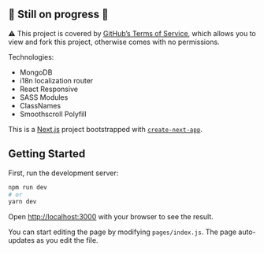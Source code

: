 ## 🚧 Still on progress 🚧

⚠️ This project is covered by [GitHub’s Terms of Service](https://docs.github.com/en/free-pro-team@latest/github/site-policy/github-terms-of-service#3-ownership-of-content-right-to-post-and-license-grants), which allows you to view and fork this project, otherwise comes with no permissions.

Technologies:
- MongoDB
- i18n localization router
- React Responsive
- SASS Modules
- ClassNames
- Smoothscroll Polyfill

This is a [Next.js](https://nextjs.org/) project bootstrapped with [`create-next-app`](https://github.com/vercel/next.js/tree/canary/packages/create-next-app).

## Getting Started

First, run the development server:

```bash
npm run dev
# or
yarn dev
```

Open [http://localhost:3000](http://localhost:3000) with your browser to see the result.

You can start editing the page by modifying `pages/index.js`. The page auto-updates as you edit the file.
